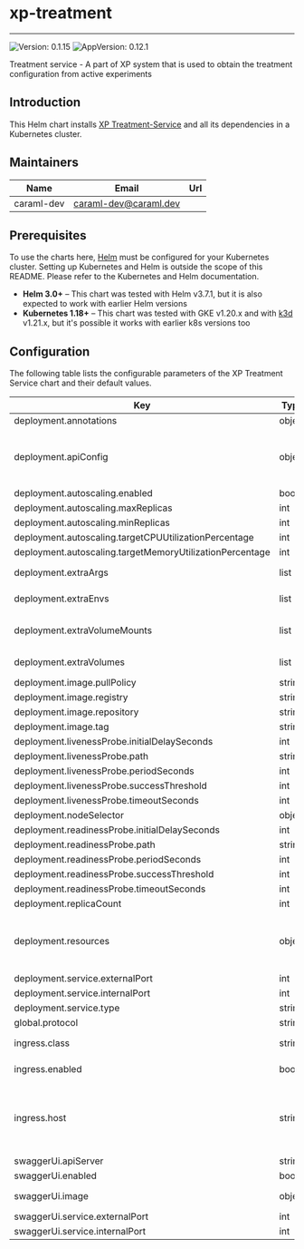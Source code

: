 # xp-treatment

---
![Version: 0.1.15](https://img.shields.io/badge/Version-0.1.15-informational?style=flat-square)
![AppVersion: 0.12.1](https://img.shields.io/badge/AppVersion-0.12.1-informational?style=flat-square)

Treatment service - A part of XP system that is used to obtain the treatment configuration from active experiments

## Introduction

This Helm chart installs [XP Treatment-Service](https://github.com/caraml-dev/xp-treatment-service) and all its dependencies in a Kubernetes cluster.

## Maintainers

| Name | Email | Url |
| ---- | ------ | --- |
| caraml-dev | <caraml-dev@caraml.dev> |  |

## Prerequisites

To use the charts here, [Helm](https://helm.sh/) must be configured for your
Kubernetes cluster. Setting up Kubernetes and Helm is outside the scope of
this README. Please refer to the Kubernetes and Helm documentation.

- **Helm 3.0+** – This chart was tested with Helm v3.7.1, but it is also expected to work with earlier Helm versions
- **Kubernetes 1.18+** – This chart was tested with GKE v1.20.x and with [k3d](https://github.com/rancher/k3d) v1.21.x,
but it's possible it works with earlier k8s versions too

## Configuration

The following table lists the configurable parameters of the XP Treatment Service chart and their default values.

| Key | Type | Default | Description |
|-----|------|---------|-------------|
| deployment.annotations | object | `{}` | Annotations to add to Treatment Service pod |
| deployment.apiConfig | object | `{"deploymentConfig":{"environmentType":"dev"},"managementService":{"authorizationEnabled":false,"url":null},"newRelicConfig":{"appName":"xp-treatment-service","enabled":false,"license":""},"port":8080,"segmenterConfig":{"s2_ids":{"maxS2CellLevel":14,"minS2CellLevel":10}},"sentryConfig":{"dsn":"","enabled":false,"labels":{"app":"xp-treatment-service"}}}` | Application configurations to pass to XP Treatment Service server container during application start-up |
| deployment.autoscaling.enabled | bool | `false` |  |
| deployment.autoscaling.maxReplicas | int | `2` |  |
| deployment.autoscaling.minReplicas | int | `1` |  |
| deployment.autoscaling.targetCPUUtilizationPercentage | int | `80` |  |
| deployment.autoscaling.targetMemoryUtilizationPercentage | int | `80` |  |
| deployment.extraArgs | list | `[]` | List of extra argumetns to add to XP Treatment Service server container |
| deployment.extraEnvs | list | `[]` | List of extra environment variables to add to XP Treatment Service server container |
| deployment.extraVolumeMounts | list | `[]` | Extra volume mounts to attach to XP Treatment Service server container. For example to mount the extra volume containing secrets |
| deployment.extraVolumes | list | `[]` | Extra volumes to attach to the Pod. For example, you can mount additional secrets to these volumes |
| deployment.image.pullPolicy | string | `"IfNotPresent"` | Docker image pull policy |
| deployment.image.registry | string | `"ghcr.io"` | Docker registry for XP Treatment Service image |
| deployment.image.repository | string | `"caraml-dev/xp/xp-treatment"` | Docker image repository for XP Treatment Service |
| deployment.image.tag | string | `"v0.12.1"` | Docker image tag for XP Treatment Service |
| deployment.livenessProbe.initialDelaySeconds | int | `60` | Liveness probe delay and thresholds |
| deployment.livenessProbe.path | string | `"/v1/internal/health/live"` | HTTP path for liveness check |
| deployment.livenessProbe.periodSeconds | int | `10` |  |
| deployment.livenessProbe.successThreshold | int | `1` |  |
| deployment.livenessProbe.timeoutSeconds | int | `5` |  |
| deployment.nodeSelector | object | `{}` |  |
| deployment.readinessProbe.initialDelaySeconds | int | `60` | Liveness probe delay and thresholds |
| deployment.readinessProbe.path | string | `"/v1/internal/health/ready"` | HTTP path for readiness check |
| deployment.readinessProbe.periodSeconds | int | `10` |  |
| deployment.readinessProbe.successThreshold | int | `1` |  |
| deployment.readinessProbe.timeoutSeconds | int | `5` |  |
| deployment.replicaCount | int | `1` |  |
| deployment.resources | object | `{}` | Resources requests and limits for XP Treatment Service API. This should be set according to your cluster capacity and service level objectives. Reference: https://kubernetes.io/docs/concepts/configuration/manage-resources-containers/ |
| deployment.service.externalPort | int | `8080` | XP Treatment Service Kubernetes service port number |
| deployment.service.internalPort | int | `8080` | XP Treatment Service container port number |
| deployment.service.type | string | `"ClusterIP"` |  |
| global.protocol | string | `"http"` |  |
| ingress.class | string | `""` | Ingress class annotation to add to this Ingress rule, useful when there are multiple ingress controllers installed |
| ingress.enabled | bool | `false` | Enable ingress to provision Ingress resource for external access to XP Treatment Service |
| ingress.host | string | `""` | Set host value to enable name based virtual hosting. This allows routing HTTP traffic to multiple host names at the same IP address. If no host is specified, the ingress rule applies to all inbound HTTP traffic through the IP address specified. https://kubernetes.io/docs/concepts/services-networking/ingress/#name-based-virtual-hosting |
| swaggerUi.apiServer | string | `"http://127.0.0.1/v1"` | URL of API server |
| swaggerUi.enabled | bool | `false` |  |
| swaggerUi.image | object | `{"tag":"v3.47.1"}` | Docker tag for Swagger UI https://hub.docker.com/r/swaggerapi/swagger-ui |
| swaggerUi.service.externalPort | int | `8080` | Swagger UI Kubernetes service port number |
| swaggerUi.service.internalPort | int | `8081` | Swagger UI container port number |
